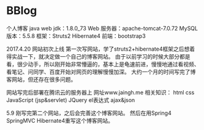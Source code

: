 # BBlog
个人博客
java web 
jdk：1.8.0_73
Web 服务器：apache-tomcat-7.0.72
MySQL 版本：5.5.8
框架：Struts2 Hibernate4
前端：bootstrap3


2017.4.20 网站初次上线
第一次写网站，学了struts2+hibernate4框架之后想着得实战一下，就决定做一个自己的博客网站。
由于以前学习的时候大部分都是看，很少动手，所以刚开始非常懵逼的，基本上是龟速前进，慢慢地通过看视频、看笔记、问同学、百度开始对网页的理解慢慢加深。
大约一个月的时间写完了博客网站，但还存在很多问题。

网站写完后部署在腾讯云的服务器上
网址www.jaingh.me
相关知识：
html css JavaScript (jsp&servlet)
JQuery el表达式 ajax&json 


5.9
刚写完第二个网站，之后会完善这个博客网站。
然后在用Spring4 SpringMVC Hibernate4重写这个博客网站。

